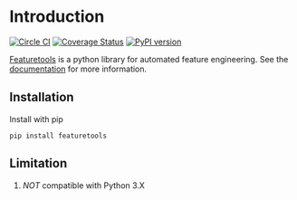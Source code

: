 # Introduction

[![Circle CI](https://circleci.com/gh/Featuretools/featuretools.svg?maxAge=2592000&style=shield)](https://circleci.com/gh/Featuretools/featuretools)
[![Coverage Status](https://codecov.io/gh/Featuretools/featuretools/branch/master/graph/badge.svg)](https://codecov.io/gh/Featuretools/featuretools)
[![PyPI version](https://badge.fury.io/py/featuretools.svg?maxAge=2592000)](https://badge.fury.io/py/featuretools)

[Featuretools](https://www.featuretools.com) is a python library for automated feature engineering. See the [documentation](https://docs.featuretools.com) for more information.

## Installation
Install with pip

	pip install featuretools

## Limitation
1. *NOT* compatible with Python 3.X
